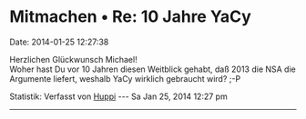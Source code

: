 Mitmachen • Re: 10 Jahre YaCy
=============================

Date: 2014-01-25 12:27:38

Herzlichen Glückwunsch Michael!\
Woher hast Du vor 10 Jahren diesen Weitblick gehabt, daß 2013 die NSA
die Argumente liefert, weshalb YaCy wirklich gebraucht wird? ;-P

Statistik: Verfasst von
[Huppi](http://forum.yacy-websuche.de/memberlist.php?mode=viewprofile&u=86)
--- Sa Jan 25, 2014 12:27 pm

------------------------------------------------------------------------
